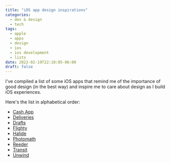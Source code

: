 ```yaml
---
title: "iOS app design inspirations"
categories:
  - dev & design
  - tech
tags:
  - apple
  - apps
  - design
  - ios
  - ios development
  - lists
date: 2022-02-19T22:10:05-06:00
draft: false
---
```


I've compiled a list of some iOS apps that remind me of the importance of good design (in the best way) and inspire me to care about design as I build iOS experiences.

Here's the list in alphabetical order:

- [Cash App](https://apps.apple.com/us/app/cash-app/id711923939)
- [Deliveries](https://apps.apple.com/us/app/deliveries-a-package-tracker/id290986013)
- [Drafts](https://apps.apple.com/us/app/drafts/id1236254471)
- [Flighty](https://apps.apple.com/us/app/flighty-live-flight-tracker/id1358823008)
- [Halide](https://apps.apple.com/us/app/halide-mark-ii-pro-camera/id885697368)
- [Photomath](https://apps.apple.com/us/app/photomath/id919087726)
- [Reeder](https://apps.apple.com/us/app/reeder-5/id1529445840)
- [Transit](https://apps.apple.com/us/app/transit-subway-bus-times/id498151501)
- [Unwind](https://apps.apple.com/us/app/unwind-mindful-breathing/id1470613384)
